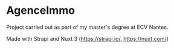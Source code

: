 # AgenceImmo

Project carried out as part of my master's degree at ECV Nantes.

Made with Strapi and Nuxt 3 (https://strapi.io/, https://nuxt.com/)
